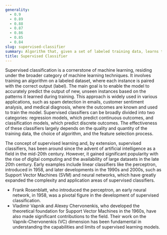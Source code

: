 ```yaml
---
generality:
  - 0.9
  - 0.89
  - 0.88
  - 0.87
  - 0.86
  - 0.85
  - 0.84
slug: supervised-classifier
summary: Algorithm that, given a set of labeled training data, learns to predict the labels of new, unseen data.
title: Supervised Classifier
---
```


Supervised classification is a cornerstone of machine learning, residing under the broader category of machine learning techniques. It involves training an algorithm on a labeled dataset, where each instance is paired with the correct output (label). The main goal is to enable the model to accurately predict the output of new, unseen instances based on the patterns it learned during training. This approach is widely used in various applications, such as spam detection in emails, customer sentiment analysis, and medical diagnosis, where the outcomes are known and used to train the model. Supervised classifiers can be broadly divided into two categories: regression models, which predict continuous outcomes, and classification models, which predict discrete outcomes. The effectiveness of these classifiers largely depends on the quality and quantity of the training data, the choice of algorithm, and the feature selection process.

The concept of supervised learning and, by extension, supervised classifiers, has been around since the advent of artificial intelligence as a field in the mid-20th century. However, it gained significant popularity with the rise of digital computing and the availability of large datasets in the late 20th century. Early examples include linear classifiers like the perceptron, introduced in 1958, and later developments in the 1990s and 2000s, such as Support Vector Machines (SVM) and neural networks, which have greatly expanded the complexity and application areas of supervised classifiers.

- Frank Rosenblatt, who introduced the perceptron, an early neural network, in 1958, was a pivotal figure in the development of supervised classification.
- Vladimir Vapnik and Alexey Chervonenkis, who developed the theoretical foundation for Support Vector Machines in the 1960s, have also made significant contributions to the field. Their work on the Vapnik-Chervonenkis (VC) dimension has been fundamental in understanding the capabilities and limits of supervised learning models.
